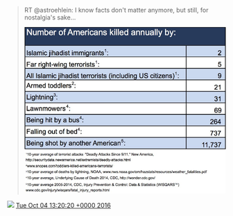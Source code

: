 > RT @astroehlein: I know facts don't matter anymore, but still, for nostalgia's sake\.\.\. 
> 
> ![](../../media/783295693284925440-Crq-VDNXEAAtnq0.jpg)

<img src="../../media/tweet.ico" width="12" /> [Tue Oct 04 13:20:20 +0000 2016](https://twitter.com/DromerDenker/status/783295693284925440)